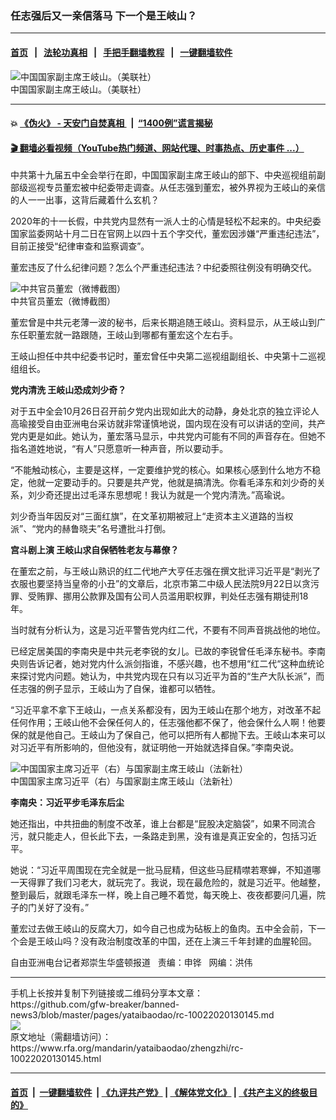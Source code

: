 ### 任志强后又一亲信落马  下一个是王岐山？
------------------------

#### [首页](https://github.com/gfw-breaker/banned-news3/blob/master/README.md) &nbsp;&nbsp;|&nbsp;&nbsp; [法轮功真相](https://github.com/begood0513/basic/blob/master/README.md)  &nbsp;&nbsp;|&nbsp;&nbsp; [手把手翻墙教程](https://github.com/gfw-breaker/guides/wiki)  &nbsp;&nbsp;|&nbsp;&nbsp; [一键翻墙软件](https://github.com/gfw-breaker/nogfw/blob/master/README.md)  



<div id="headerimg">
 <img alt="中国国家副主席王岐山。（美联社）" src="https://www.rfa.org/mandarin/yataibaodao/jingmao/xql-01242019095757.html/AP_19010178942480.jpg/@@images/3a8500cc-b744-4320-abcd-ceed4fd7bc76.jpeg" title="中国国家副主席王岐山。（美联社）"/>
 <div id="headerimgcontents">
  <div id="headerimgcaption">
   <span>
    中国国家副主席王岐山。（美联社）
   </span>
   <!-- zoomattribute -->
  </div>
  <!-- headerimgcaption -->
 </div>
 <!-- headerimagecontents -->
</div>

<hr/>


#### 💥 [《伪火》 - 天安门自焚真相 ](http://158.247.195.190:10000/videos/blog/weihuo.html)&nbsp; |&nbsp; [“1400例”谎言揭秘  ](http://158.247.195.190:10000/videos/blog/jiexi1400.html)

#### [ 🎬  翻墙必看视频（YouTube热门频道、网站代理、时事热点、历史事件 ...）](https://github.com/gfw-breaker/links/blob/master/banned.md)

<div id="storytext">
 <div>
  <div class="slot_header">
  </div>
 </div>
 <p>
  中共第十九届五中全会举行在即，中国国家副主席王岐山的部下、中央巡视组前副部级巡视专员董宏被中纪委带走调查。从任志强到董宏，被外界视为王岐山的亲信的人一一出事，这背后藏着什么玄机？
 </p>
 <p>
  2020年的十一长假，中共党内显然有一派人士的心情是轻松不起来的。中央纪委国家监委网站十月二日在官网上以四十五个字交代，董宏因涉嫌“严重违纪违法”，目前正接受“纪律审查和监察调查”。
 </p>
 <p>
  董宏违反了什么纪律问题？怎么个严重违纪违法？中纪委照往例没有明确交代。
 </p>
 <p>
  <div class="image-inline captioned" style="width:620px;">
   <div style="width:620px;">
    <img alt="中共官员董宏（微博截图）" src="https://www.rfa.org/mandarin/yataibaodao/zhengzhi/rc-10022020130145.html/rc1002.jpg" title="中共官员董宏（微博截图）"/>
   </div>
   <div class="image-caption">
    <span style="width:620px;">
     中共官员董宏（微博截图）
    </span>
    <span class="copyright">
    </span>
   </div>
  </div>
 </p>
 <p>
 </p>
 <p>
  董宏曾是中共元老薄一波的秘书，后来长期追随王岐山。资料显示，从王岐山到广东任职董宏就一路跟随，王岐山到哪都有董宏这个左右手。
 </p>
 <p>
  王岐山担任中共中纪委书记时，董宏曾任中央第二巡视组副组长、中央第十二巡视组组长。
 </p>
 <p>
  <b>
   党内清洗 王岐山恐成刘少奇？
  </b>
 </p>
 <p>
  对于五中全会10月26日召开前夕党内出现如此大的动静，身处北京的独立评论人高瑜接受自由亚洲电台采访就非常谨慎地说，国内现在没有可以讲话的空间，共产党内更是如此。她认为，董宏落马显示，中共党内可能有不同的声音存在。但她不指名道姓地说，“有人”只愿意听一种声音，所以要动手。
 </p>
 <p>
  “不能触动核心，主要是这样，一定要维护党的核心。如果核心感到什么地方不稳定，他就一定要动手的。只要是共产党，他就是搞清洗。你看毛泽东和刘少奇的关系，刘少奇还提出过毛泽东思想呢！我认为就是一个党内清洗。”高瑜说。
 </p>
 <p>
  刘少奇当年因反对“三面红旗”，在文革初期被冠上“走资本主义道路的当权派”、“党内的赫鲁晓夫”名号遭批斗打倒。
 </p>
 <p>
 </p>
 <div>
 </div>
 <p>
 </p>
 <p>
  <b>
   宫斗剧上演 王岐山求自保牺牲老友与幕僚？
  </b>
 </p>
 <p>
  在董宏之前，与王岐山熟识的红二代地产大亨任志强在撰文批评习近平是“剥光了衣服也要坚持当皇帝的小丑”的文章后，北京市第二中级人民法院9月22日以贪污罪、受贿罪、挪用公款罪及国有公司人员滥用职权罪，判处任志强有期徒刑18年。
 </p>
 <p>
  当时就有分析认为，这是习近平警告党内红二代，不要有不同声音挑战他的地位。
 </p>
 <p>
  已经定居美国的李南央是中共元老李锐的女儿。已故的李锐曾任毛泽东秘书。李南央则告诉记者，她对党内什么派剑指谁，不感兴趣，也不想用“红二代“这种血统论来探讨党内问题。她认为，中共党内现在只有以习近平为首的“生产大队长派”，而任志强的例子显示，王岐山为了自保，谁都可以牺牲。
 </p>
 <p>
  “习近平拿不拿下王岐山，一点关系都没有，因为王岐山在那个地方，对改革不起任何作用；王岐山他不会保任何人的，任志强他都不保了，他会保什么人啊！他要保的就是他自己。王岐山为了保自己，他可以把所有人都抛下去。王岐山本来可以对习近平有所影响的，但他没有，就证明他一开始就选择自保。”李南央说。
 </p>
 <p>
  <div class="image-inline captioned" style="width:622px;">
   <div style="width:622px;">
    <img alt="中国国家主席习近平（右）与国家副主席王岐山（法新社）" src="https://www.rfa.org/mandarin/yataibaodao/zhengzhi/rc-10022020130145.html/rc1002b.jpg" title="中国国家主席习近平（右）与国家副主席王岐山（法新社）"/>
   </div>
   <div class="image-caption">
    <span style="width:622px;">
     中国国家主席习近平（右）与国家副主席王岐山（法新社）
    </span>
    <span class="copyright">
    </span>
   </div>
  </div>
 </p>
 <p>
 </p>
 <p>
  <b>
   李南央：习近平步毛泽东后尘
  </b>
 </p>
 <p>
  她还指出，中共扭曲的制度不改革，谁上台都是“屁股决定脑袋”，如果不同流合污，就只能走人，但长此下去，一条路走到黑，没有谁是真正安全的，包括习近平。
 </p>
 <p>
  她说：“习近平周围现在完全就是一批马屁精，但这些马屁精噤若寒蝉，不知道哪一天得罪了我们习老大，就玩完了。我说，现在最危险的，就是习近平。他越整，整到最后，就跟毛泽东一样，晚上自己睡不着觉，每天晚上、夜夜都要问几遍，院子的门关好了没有。”
 </p>
 <p>
  董宏过去做王岐山的反腐大刀，如今自己也成为砧板上的鱼肉。五中全会前，下一个会是王岐山吗？没有政治制度改革的中国，还在上演三千年封建的血腥轮回。
 </p>
 <p>
 </p>
 <p>
  自由亚洲电台记者郑崇生华盛顿报道   责编：申铧   网编：洪伟
 </p>
</div>

<hr/>
手机上长按并复制下列链接或二维码分享本文章：<br/>
https://github.com/gfw-breaker/banned-news3/blob/master/pages/yataibaodao/rc-10022020130145.md <br/>
<a href='https://github.com/gfw-breaker/banned-news3/blob/master/pages/yataibaodao/rc-10022020130145.md'><img src='https://github.com/gfw-breaker/banned-news3/blob/master/pages/yataibaodao/rc-10022020130145.md.png'/></a> <br/>
原文地址（需翻墙访问）：https://www.rfa.org/mandarin/yataibaodao/zhengzhi/rc-10022020130145.html


------------------------
#### [首页](https://github.com/gfw-breaker/banned-news3/blob/master/README.md) &nbsp;|&nbsp; [一键翻墙软件](https://github.com/gfw-breaker/nogfw/blob/master/README.md) &nbsp;| [《九评共产党》](https://github.com/gfw-breaker/9ping.md/blob/master/README.md#九评之一评共产党是什么) | [《解体党文化》](https://github.com/gfw-breaker/jtdwh.md/blob/master/README.md) | [《共产主义的终极目的》](https://github.com/gfw-breaker/gczydzjmd.md/blob/master/README.md)


<img src='http://gfw-breaker.win/banned-news3/pages/yataibaodao/rc-10022020130145.md' width='0px' height='0px'/>